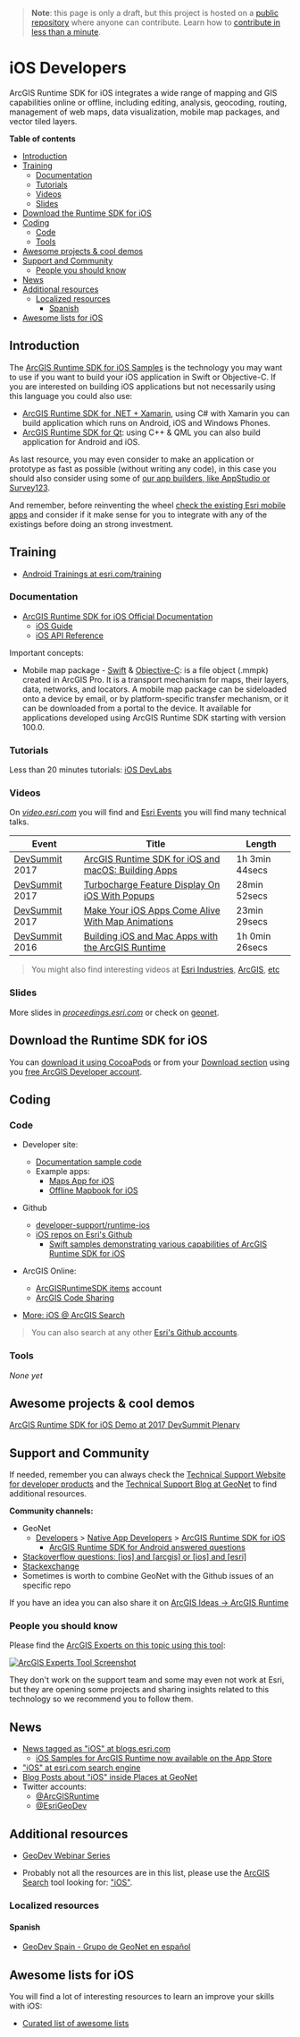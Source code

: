 > **Note**: this page is only a draft, but this project is hosted on a [public repository](https://github.com/hhkaos/awesome-arcgis) where anyone can contribute. Learn how to [contribute in less than a minute](https://github.com/hhkaos/awesome-arcgis/blob/master/CONTRIBUTING.md#contributions).

# iOS Developers

ArcGIS Runtime SDK for iOS integrates a wide range of mapping and GIS capabilities online or offline, including editing, analysis, geocoding, routing, management of web maps, data visualization, mobile map packages, and vector tiled layers.

<!-- START doctoc generated TOC please keep comment here to allow auto update -->
<!-- DON'T EDIT THIS SECTION, INSTEAD RE-RUN doctoc TO UPDATE -->
**Table of contents**

- [Introduction](#introduction)
- [Training](#training)
  - [Documentation](#documentation)
  - [Tutorials](#tutorials)
  - [Videos](#videos)
  - [Slides](#slides)
- [Download the Runtime SDK for iOS](#download-the-runtime-sdk-for-ios)
- [Coding](#coding)
  - [Code](#code)
  - [Tools](#tools)
- [Awesome projects & cool demos](#awesome-projects--cool-demos)
- [Support and Community](#support-and-community)
  - [People you should know](#people-you-should-know)
- [News](#news)
- [Additional resources](#additional-resources)
  - [Localized resources](#localized-resources)
    - [Spanish](#spanish)
- [Awesome lists for iOS](#awesome-lists-for-ios)

<!-- END doctoc generated TOC please keep comment here to allow auto update -->


## Introduction

The [ArcGIS Runtime SDK for iOS Samples](https://itunes.apple.com/us/app/arcgis-runtime-sdk-for-ios/id1180714771?mt=8) is the technology you may want to use if you want to build your iOS application in Swift or Objective-C. If you are interested on building iOS applications but not necessarily using this language you could also use:

* [ArcGIS Runtime SDK for .NET + Xamarin](../xamarin/README.md), using C# with Xamarin you can build application which runs on Android, iOS and Windows Phones.
* [ArcGIS Runtime SDK for Qt](../qt/README.md): using C++ & QML you can also build application for Android and iOS.

As last resource, you may even consider to make an application or prototype as fast as possible (without writing any code), in this case you should also consider using some of [our app builders, like AppStudio or Survey123](../../../arcgis/products/README.md#app-builders).

And remember, before reinventing the wheel [check the existing Esri mobile apps](../../../arcgis/mobile-apps/README.md) and consider if it make sense for you to integrate with any of the existings before doing an strong investment.

## Training

* [Android Trainings at esri.com/training](https://www.esri.com/training/Bookmark/PKESDGM7A)

### Documentation

* [ArcGIS Runtime SDK for iOS Official Documentation](https://developers.arcgis.com/ios/)
    * [iOS Guide](https://developers.arcgis.com/ios/latest/swift/guide/introduction.htm)
    * [iOS API Reference](https://developers.arcgis.com/ios/latest/api-reference/)

Important concepts:

* Mobile map package - [Swift](https://developers.arcgis.com/ios/latest/swift/guide/create-an-offline-map.htm) & [Objective-C](https://developers.arcgis.com/ios/latest/objective-c/guide/create-an-offline-map.htm): is a file object (.mmpk) created in ArcGIS Pro. It is a transport mechanism for maps, their layers, data, networks, and locators. A mobile map package can be sideloaded onto a device by email, or by platform-specific transfer mechanism, or it can be downloaded from a portal to the device. It available for applications developed using ArcGIS Runtime SDK starting with version 100.0.

### Tutorials

Less than 20 minutes tutorials: [iOS DevLabs](https://developers.arcgis.com/labs/browse/?topic=any&product=iOS)

### Videos

On [*video.esri.com*](https://www.esri.com/videos/search?q=ios#?sortby=recent) you will find and [Esri Events](https://www.youtube.com/channel/UC_yE3TatdZKAXvt_TzGJ6mw/search?query=ios) you will find many technical talks.


|Event|Title|Length|
|---|---|---|
|[DevSummit](http://www.esri.com/events/devsummit) 2017|[ArcGIS Runtime SDK for iOS and macOS: Building Apps](https://www.youtube.com/watch?v=RQf1fi4mP7g)| 1h 3min 44secs|
|[DevSummit](http://www.esri.com/events/devsummit) 2017|[Turbocharge Feature Display On iOS With Popups](https://www.youtube.com/watch?v=aAuqPlSay6c)|  28min 52secs|
|[DevSummit](http://www.esri.com/events/devsummit) 2017|[Make Your iOS Apps Come Alive With Map Animations](https://www.youtube.com/watch?v=Do24okMDs7E)|  23min 29secs|
|[DevSummit](http://www.esri.com/events/devsummit) 2016|[Building iOS and Mac Apps with the ArcGIS Runtime](https://www.esri.com/videos/watch?videoid=5063&channelid=LegacyVideo&isLegacy=true&title=building-ios-and-mac-apps-with-the-arcgis-runtime)| 1h 0min 26secs|

> You might also find interesting videos at [Esri Industries](https://www.youtube.com/channel/UCZTiOg3n0pqUDSatq7mS2PA), [ArcGIS](https://www.youtube.com/channel/UCgGDPs8cte-VLJbgpaK4GPw), [etc](https://esri-es.github.io/awesome-arcgis/esri/#youtube-channels)

### Slides

More slides in [*proceedings.esri.com*](https://www.google.es/search?q=site%3Aproceedings.esri.com+TOPIC) or check on [geonet](https://community.esri.com/content?query=TOPIC&filterID=all~objecttype~objecttype%5Bdocument%5D).

## Download the Runtime SDK for iOS

You can [download it using CocoaPods](https://developers.arcgis.com/macos/latest/swift/guide/install-and-setup.htm#ESRI_SECTION1_9448ADD25F414BA3BA0319E77C1E8FF8) or from your [Download section](https://developers.arcgis.com/downloads/) using you [free ArcGIS Developer account](https://developers.arcgis.com/sign-up).

## Coding

### Code

* Developer site:
    * [Documentation sample code](https://developers.arcgis.com/ios/latest/swift/sample-code/sample-code.htm)
    * Example apps:
        * [Maps App for iOS](https://developers.arcgis.com/example-apps/maps-app-ios/)
        * [Offline Mapbook for iOS](https://developers.arcgis.com/example-apps/mapbook-ios/)
* Github
    * [developer-support/runtime-ios](https://github.com/Esri/developer-support/tree/master/runtime-ios)
    * [iOS repos on Esri's Github](https://github.com/search?q=org%3AEsri+ios)
        * [Swift samples demonstrating various capabilities of ArcGIS Runtime SDK for iOS](https://github.com/Esri/arcgis-runtime-samples-ios)
* ArcGIS Online:
    * [ArcGISRuntimeSDK items](https://www.arcgis.com/home/search.html?q=owner%3AArcGISRuntimeSDK&restrict=false&start=1&sortOrder=desc&sortField=modified) account
    * [ArcGIS Code Sharing](http://codesharing.arcgis.com/)

* [More: iOS @ ArcGIS Search](https://esri-es.github.io/arcgis-search/?search=iOS+site%3Agithub.com&utm_campaign=awesome-list&utm_source=awesome-list&utm_medium=page)

> You can also search at any other [Esri's Github accounts](https://hhkaos.github.io/awesome-arcgis/esri/#github-accounts).

### Tools

*None yet*

## Awesome projects & cool demos

[ArcGIS Runtime SDK for iOS Demo at 2017 DevSummit Plenary](https://youtu.be/i8FgR_3zumQ?t=25m21s)

## Support and Community

If needed, remember you can always check the [Technical Support Website for developer products](https://support.esri.com/en/Products/Developers) and the [Technical Support Blog at GeoNet](https://community.esri.com/groups/technical-support/blog/tags#/) to find additional resources.

**Community channels:**

* GeoNet
    * [Developers](https://community.esri.com/community/developers) > [Native App Developers](https://community.esri.com/community/developers/native-app-developers) > [ArcGIS Runtime SDK for iOS](https://community.esri.com/community/developers/native-app-developers/arcgis-runtime-sdk-for-ios)
        * [ArcGIS Runtime SDK for Android answered questions](https://community.esri.com/community/developers/native-app-developers/arcgis-runtime-sdk-for-ios/content?filterID=contentstatus%5Bpublished%5D~objecttype~thread%5Bquestions%5D~thread%5Banswered%5D)
* [Stackoverflow questions: [ios] and [arcgis] or [ios] and [esri]](https://stackoverflow.com/search?q=%5Bios%5D+and+%5Barcgis%5D+or+%5Bios%5D+and+%5Besri%5D+)
* [Stackexchange](https://gis.stackexchange.com/search?q=ios)
* Sometimes is worth to combine GeoNet with the Github issues of an specific repo

If you have an idea you can also share it on [ArcGIS Ideas -> ArcGIS Runtime](https://community.esri.com/community/arcgis-ideas/content?filterID=contentstatus%5Bpublished%5D~category%5Barcgis-runtime%5D&query=ios)

### People you should know

Please find the [ArcGIS Experts on this topic using this tool](https://esri-es.github.io/arcgis-experts/?topic=iOS):

[![ArcGIS Experts Tool Screenshot](https://github.com/esri-es/arcgis-experts/blob/master/assets/imgs/arcgis-experts-tool.png?raw=true)](https://esri-es.github.io/arcgis-experts/?topic=iOS)

They don't work on the support team and some may even not work at Esri,
but they are opening some projects and sharing insights related to this
technology so we recommend you to follow them.

## News

* [News tagged as "iOS" at blogs.esri.com](https://blogs.esri.com/esri/arcgis/tag/ios/)
    * [iOS Samples for ArcGIS Runtime now available on the App Store](https://blogs.esri.com/esri/arcgis/2017/01/23/arcgis-runtime-sdk-for-ios-samples-now-available-on-the-app-store/)
* ["iOS" at esri.com search engine](https://www.esri.com/search?filter=Blogs&q=ios&search=Search)
* [Blog Posts about "iOS" inside Places at GeoNet](https://community.esri.com/content?query=iOS&filterID=all~objecttype~objecttype%5Bblogpost%5D)
* Twitter accounts:
    * [@ArcGISRuntime](https://twitter.com/arcgisruntime)
    * [@EsriGeoDev](https://twitter.com/EsriGeoDev)

## Additional resources

* [GeoDev Webinar Series](go.esri.com/geodev)

* Probably not all the resources are in this list, please use the [ArcGIS Search](https://esri-es.github.io/arcgis-search/) tool looking for: ["iOS"](https://esri-es.github.io/arcgis-search/?search="iOS"&utm_campaign=awesome-list&utm_source=awesome-list&utm_medium=page).

### Localized resources

#### Spanish

* [GeoDev Spain - Grupo de GeoNet en español](https://geonet.esri.com/groups/geodev-spain)

## Awesome lists for iOS
You will find a lot of interesting resources to learn an improve your skills
with iOS:
* [Curated list of awesome lists](https://github.com/sindresorhus/awesome)
